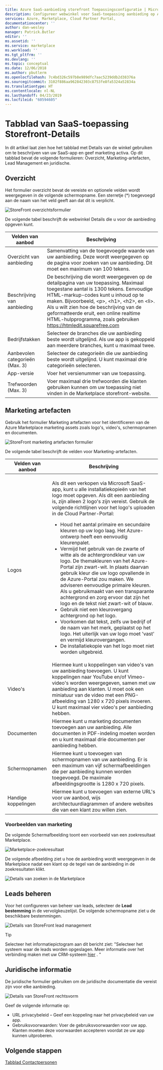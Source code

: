 ```yaml
---
title: Azure SaaS-aanbieding storefront Toepassingsconfiguratie | Microsoft Docs
description: Configureer webwinkel voor SaaS-toepassing aanbieding op Azure Marketplace.
services: Azure, Marketplace, Cloud Partner Portal,
documentationcenter: ''
author: dan-wesley
manager: Patrick.Butler
editor: ''
ms.assetid: ''
ms.service: marketplace
ms.workload: ''
ms.tgt_pltfrm: ''
ms.devlang: ''
ms.topic: conceptual
ms.date: 12/06/2018
ms.author: pbutlerm
ms.openlocfilehash: 7c4bd326c597b8e989dfc7aac5239ddb2d38376a
ms.sourcegitcommit: 3102f886aa962842303c8753fe8fa5324a52834a
ms.translationtype: HT
ms.contentlocale: nl-NL
ms.lasthandoff: 04/23/2019
ms.locfileid: "60594605"
---
```

# <a name="saas-application-storefront-details-tab"></a>Tabblad van SaaS-toepassing Storefront-Details

In dit artikel laat zien hoe het tabblad met Details van de winkel gebruiken om te beschrijven van uw SaaS-app en geef marketing activa. Op dit tabblad bevat de volgende formulieren: Overzicht, Marketing-artefacten, Lead Management en juridische. 


## <a name="overview"></a>Overzicht

Het formulier overzicht bevat de vereiste en optionele velden wordt weergegeven in de volgende schermopname. Een sterretje (*) toegevoegd aan de naam van het veld geeft aan dat dit is verplicht.

![StoreFront overzichtsformulier](./media/saas-storefront-overview.png)

De volgende tabel beschrijft de webwinkel Details die u voor de aanbieding opgeven kunt.

|  **Velden van aanbod**   |  **Beschrijving**  |
|  ---------------   |  ---------------  |
|      Overzicht van aanbieding              |        Samenvatting van de toegevoegde waarde van uw aanbieding. Deze wordt weergegeven op de pagina voor zoeken van uw aanbieding. Dit moet een maximum van 100 tekens.           |
|      Beschrijving van aanbieding              |      De beschrijving die wordt weergegeven op de detailpagina van uw toepassing. Maximaal toegestane aantal is 1300 tekens. Eenvoudige HTML-markup-codes kunt u inhoud op te maken. Bijvoorbeeld, &lt;p&gt;, &lt;h1&gt;, &lt;h2&gt;, en &lt;li&gt;. Als u wilt zien hoe de beschrijving van de geformatteerde eruit, een online realtime HTML-hulpprogramma, zoals gebruiken https://htmledit.squarefree.com             |
|          Bedrijfstakken          |        Selecteer de branches die uw aanbieding beste wordt uitgelijnd. Als uw app is gekoppeld aan meerdere branches, kunt u maximaal twee.           |
|          Aanbevolen categorieën (Max. 3)         |        Selecteer de categorieën die uw aanbieding beste wordt uitgelijnd. U kunt maximaal drie categorieën selecteren.           |
|           App-versie         |        Voer het versienummer van uw toepassing.           |
|          Trefwoorden (Max. 3)          |      Voer maximaal drie trefwoorden die klanten gebruiken kunnen om uw toepassing niet vinden in de Marketplace storefront-website.             |

## <a name="marketing-artifacts"></a>Marketing artefacten

Gebruik het formulier Marketing artefacten voor het identificeren van de Azure Marketplace marketing assets zoals logo's, video's, schermopnamen en documenten.

![StoreFront marketing artefacten formulier](./media/saas-storefront-artifacts.png)

De volgende tabel beschrijft de velden voor Marketing-artefacten.

|  **Velden van aanbod**   |  **Beschrijving**  |
|  ---------------   |  ---------------  |
|                    |                   |
|                    |                   |
|                    |                   |
|          Logos          |        Als dit een verkopen via Microsoft SaaS-app, kunt u alle installatiekopieën van het logo moet opgeven. Als dit een aanbieding is, zijn alleen 2 logo's zijn vereist. Gebruik de volgende richtlijnen voor het logo's uploaden in de Cloud Partner-Portal:<br><ul><li>Houd het aantal primaire en secundaire kleuren op uw logo laag. Het Azure-ontwerp heeft een eenvoudig kleurenpalet. </li><li>Vermijd het gebruik van de zwarte of witte als de achtergrondkleur van uw logo. De themakleuren van het Azure-Portal zijn zwart-wit. In plaats daarvan gebruik kleur die uw logo opvallende in de Azure-Portal zou maken. We adviseren eenvoudige primaire kleuren. Als u gebruikmaakt van een transparante achtergrond en zorg ervoor dat zijn het logo en de tekst niet zwart-wit of blauw. </li><li>Gebruik niet een kleurovergang achtergrond op het logo. </li><li>Voorkomen dat tekst, zelfs uw bedrijf of de naam van het merk, geplaatst op het logo. Het uiterlijk van uw logo moet 'vast' en vermijd kleurovergangen.</li><li>De installatiekopie van het logo moet niet worden uitgebreid.</li></ul>            |
|          Video's          |         Hiermee kunt u koppelingen van video's van uw aanbieding toevoegen. U kunt koppelingen naar YouTube en/of Vimeo-video's worden weergegeven, samen met uw aanbieding aan klanten. U moet ook een miniatuur van de video met een PNG-afbeelding van 1280 x 720 pixels invoeren. U kunt maximaal vier video's per aanbieding hebben.          |
|          Documenten          |          Hiermee kunt u marketing documenten toevoegen aan uw aanbieding. Alle documenten in PDF-indeling moeten worden en u kunt maximaal drie documenten per aanbieding hebben.         |
|        Schermopnamen            |         Hiermee kunt u toevoegen van schermopnamen van uw aanbieding. Er is een maximum van vijf schermafbeeldingen die per aanbieding kunnen worden toegevoegd. De maximale afbeeldingsgrootte is 1280 x 720 pixels.          |
|       Handige koppelingen             |       Hiermee kunt u toevoegen van externe URL's voor uw aanbod, wijs architectuurdiagrammen of andere websites die van een klant zou willen zien.            |

### <a name="marketing-examples"></a>Voorbeelden van marketing

De volgende Schermafbeelding toont een voorbeeld van een zoekresultaat Marketplace.

![Marketplace-zoekresultaat](./media/saas-marketplace-search-result.png)

De volgende afbeelding ziet u hoe de aanbieding wordt weergegeven in de Marketplace nadat een klant op de tegel van de aanbieding in de zoekresultaten klikt.

![Details van zoeken in de Marketplace](./media/saas-marketplace-search-result-details.png)

## <a name="lead-management"></a>Leads beheren

Voor het configureren van beheer van leads, selecteer de **Lead bestemming** in de vervolgkeuzelijst. De volgende schermopname ziet u de beschikbare bestemmingen.

![Details van StoreFront lead management](./media/saas-storefront-lead-destination.png)

>[!TIP] 
>Selecteer het informatiepictogram aan dit bericht ziet: "Selecteer het systeem waar de leads worden opgeslagen. Meer informatie over het verbinding maken met uw CRM-systeem [hier](https://docs.microsoft.com/azure/marketplace/cloud-partner-portal-orig/cloud-partner-portal-get-customer-leads) . "

## <a name="legal"></a>Juridische informatie

De juridische formulier gebruiken om de juridische documentatie die vereist zijn voor elke aanbieding.

![Details van StoreFront rechtsvorm](./media/saas-storefront-lead-legal.png)

Geef de volgende informatie op:

- URL privacybeleid – Geef een koppeling naar het privacybeleid van uw app.
- Gebruiksvoorwaarden: Voer de gebruiksvoorwaarden voor uw app. Klanten moeten deze voorwaarden accepteren voordat ze uw app kunnen uitproberen.

## <a name="next-steps"></a>Volgende stappen

[Tabblad Contactpersonen](./cpp-contacts-tab.md)

